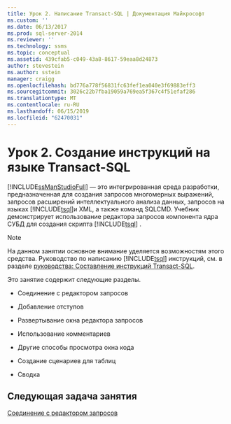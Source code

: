 ```yaml
---
title: Урок 2. Написание Transact-SQL | Документация Майкрософт
ms.custom: ''
ms.date: 06/13/2017
ms.prod: sql-server-2014
ms.reviewer: ''
ms.technology: ssms
ms.topic: conceptual
ms.assetid: 439cfab5-c049-43a8-8617-59eaa8d24873
author: stevestein
ms.author: sstein
manager: craigg
ms.openlocfilehash: bd776a778f56831fc63fef1ea040e3f69883eff3
ms.sourcegitcommit: 3026c22b7fba19059a769ea5f367c4f51efaf286
ms.translationtype: MT
ms.contentlocale: ru-RU
ms.lasthandoff: 06/15/2019
ms.locfileid: "62470031"
---
```

# <a name="lesson-2-writing-transact-sql"></a>Урок 2. Создание инструкций на языке Transact-SQL
  [!INCLUDE[ssManStudioFull](../../includes/ssmanstudiofull-md.md)] — это интегрированная среда разработки, предназначенная для создания запросов многомерных выражений, запросов расширений интеллектуального анализа данных, запросов на языках [!INCLUDE[tsql](../../includes/tsql-md.md)]и XML, а также команд SQLCMD. Учебник демонстрирует использование редактора запросов компонента ядра СУБД для создания скрипта [!INCLUDE[tsql](../../includes/tsql-md.md)] .  
  
> [!NOTE]  
>  На данном занятии основное внимание уделяется возможностям этого средства. Руководство по написанию [!INCLUDE[tsql](../../includes/tsql-md.md)] инструкций, см. в разделе [руководства: Составление инструкций Transact-SQL](../../t-sql/tutorial-writing-transact-sql-statements.md).  
  
 Это занятие содержит следующие разделы.  
  
-   Соединение с редактором запросов  
  
-   Добавление отступов  
  
-   Развертывание окна редактора запросов  
  
-   Использование комментариев  
  
-   Другие способы просмотра окна кода  
  
-   Создание сценариев для таблиц  
  
-   Сводка  
  
## <a name="next-task-in-lesson"></a>Следующая задача занятия  
 [Соединение с редактором запросов](lesson-2-1-connecting-with-query-editor.md)  
  
  

